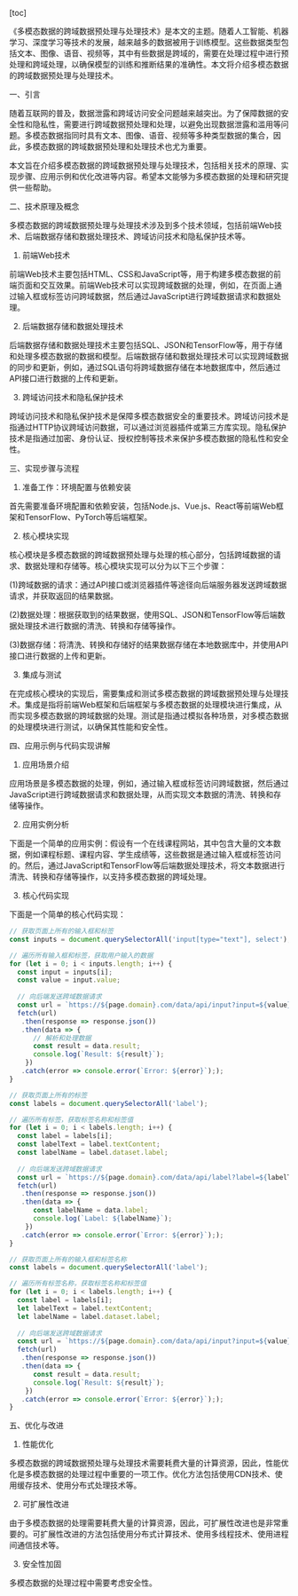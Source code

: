 
[toc]                    
                
                
《多模态数据的跨域数据预处理与处理技术》是本文的主题。随着人工智能、机器学习、深度学习等技术的发展，越来越多的数据被用于训练模型。这些数据类型包括文本、图像、语音、视频等，其中有些数据是跨域的，需要在处理过程中进行预处理和跨域处理，以确保模型的训练和推断结果的准确性。本文将介绍多模态数据的跨域数据预处理与处理技术。

一、引言

随着互联网的普及，数据泄露和跨域访问安全问题越来越突出。为了保障数据的安全性和隐私性，需要进行跨域数据预处理和处理，以避免出现数据泄露和滥用等问题。多模态数据指同时具有文本、图像、语音、视频等多种类型数据的集合，因此，多模态数据的跨域数据预处理和处理技术也尤为重要。

本文旨在介绍多模态数据的跨域数据预处理与处理技术，包括相关技术的原理、实现步骤、应用示例和优化改进等内容。希望本文能够为多模态数据的处理和研究提供一些帮助。

二、技术原理及概念

多模态数据的跨域数据预处理与处理技术涉及到多个技术领域，包括前端Web技术、后端数据存储和数据处理技术、跨域访问技术和隐私保护技术等。

1. 前端Web技术

前端Web技术主要包括HTML、CSS和JavaScript等，用于构建多模态数据的前端页面和交互效果。前端Web技术可以实现跨域数据的处理，例如，在页面上通过输入框或标签访问跨域数据，然后通过JavaScript进行跨域数据请求和数据处理。

2. 后端数据存储和数据处理技术

后端数据存储和数据处理技术主要包括SQL、JSON和TensorFlow等，用于存储和处理多模态数据的数据和模型。后端数据存储和数据处理技术可以实现跨域数据的同步和更新，例如，通过SQL语句将跨域数据存储在本地数据库中，然后通过API接口进行数据的上传和更新。

3. 跨域访问技术和隐私保护技术

跨域访问技术和隐私保护技术是保障多模态数据安全的重要技术。跨域访问技术是指通过HTTP协议跨域访问数据，可以通过浏览器插件或第三方库实现。隐私保护技术是指通过加密、身份认证、授权控制等技术来保护多模态数据的隐私性和安全性。

三、实现步骤与流程

1. 准备工作：环境配置与依赖安装

首先需要准备环境配置和依赖安装，包括Node.js、Vue.js、React等前端Web框架和TensorFlow、PyTorch等后端框架。

2. 核心模块实现

核心模块是多模态数据的跨域数据预处理与处理的核心部分，包括跨域数据的请求、数据处理和存储等。核心模块实现可以分为以下三个步骤：

(1)跨域数据的请求：通过API接口或浏览器插件等途径向后端服务器发送跨域数据请求，并获取返回的结果数据。

(2)数据处理：根据获取到的结果数据，使用SQL、JSON和TensorFlow等后端数据处理技术进行数据的清洗、转换和存储等操作。

(3)数据存储：将清洗、转换和存储好的结果数据存储在本地数据库中，并使用API接口进行数据的上传和更新。

3. 集成与测试

在完成核心模块的实现后，需要集成和测试多模态数据的跨域数据预处理与处理技术。集成是指将前端Web框架和后端框架与多模态数据的处理模块进行集成，从而实现多模态数据的跨域数据的处理。测试是指通过模拟各种场景，对多模态数据的处理模块进行测试，以确保其性能和安全性。

四、应用示例与代码实现讲解

1. 应用场景介绍

应用场景是多模态数据的处理，例如，通过输入框或标签访问跨域数据，然后通过JavaScript进行跨域数据请求和数据处理，从而实现文本数据的清洗、转换和存储等操作。

2. 应用实例分析

下面是一个简单的应用实例：假设有一个在线课程网站，其中包含大量的文本数据，例如课程标题、课程内容、学生成绩等，这些数据是通过输入框或标签访问的。然后，通过JavaScript和TensorFlow等后端数据处理技术，将文本数据进行清洗、转换和存储等操作，以支持多模态数据的跨域处理。

3. 核心代码实现

下面是一个简单的核心代码实现：

```javascript
// 获取页面上所有的输入框和标签
const inputs = document.querySelectorAll('input[type="text"], select');

// 遍历所有输入框和标签，获取用户输入的数据
for (let i = 0; i < inputs.length; i++) {
  const input = inputs[i];
  const value = input.value;
  
  // 向后端发送跨域数据请求
  const url = `https://${page.domain}.com/data/api/input?input=${value}`;
  fetch(url)
   .then(response => response.json())
   .then(data => {
      // 解析和处理数据
      const result = data.result;
      console.log(`Result: ${result}`);
    })
   .catch(error => console.error(`Error: ${error}`););
}
```

```javascript
// 获取页面上所有的标签
const labels = document.querySelectorAll('label');

// 遍历所有标签，获取标签名称和标签值
for (let i = 0; i < labels.length; i++) {
  const label = labels[i];
  const labelText = label.textContent;
  const labelName = label.dataset.label;
  
  // 向后端发送跨域数据请求
  const url = `https://${page.domain}.com/data/api/label?label=${labelText}`;
  fetch(url)
   .then(response => response.json())
   .then(data => {
      const labelName = data.label;
      console.log(`Label: ${labelName}`);
    })
   .catch(error => console.error(`Error: ${error}`););
}
```

```javascript
// 获取页面上所有的输入框和标签名称
const labels = document.querySelectorAll('label');

// 遍历所有标签名称，获取标签名称和标签值
for (let i = 0; i < labels.length; i++) {
  const label = labels[i];
  let labelText = label.textContent;
  let labelName = label.dataset.label;
  
  // 向后端发送跨域数据请求
  const url = `https://${page.domain}.com/data/api/input?input=${value}`;
  fetch(url)
   .then(response => response.json())
   .then(data => {
      const result = data.result;
      console.log(`Result: ${result}`);
    })
   .catch(error => console.error(`Error: ${error}`););
}
```

五、优化与改进

1. 性能优化

多模态数据的跨域数据预处理与处理技术需要耗费大量的计算资源，因此，性能优化是多模态数据的处理过程中重要的一项工作。优化方法包括使用CDN技术、使用缓存技术、使用分布式处理技术等。

2. 可扩展性改进

由于多模态数据的处理需要耗费大量的计算资源，因此，可扩展性改进也是非常重要的。可扩展性改进的方法包括使用分布式计算技术、使用多线程技术、使用进程间通信技术等。

3. 安全性加固

多模态数据的处理过程中需要考虑安全性。

